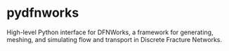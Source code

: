 # pydfnworks

High-level Python interface for DFNWorks, a framework for generating, meshing, and simulating flow and transport in Discrete Fracture Networks.

